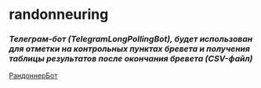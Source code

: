 # randonneuring

### _Телеграм-бот (TelegramLongPollingBot), будет использован для отметки на контрольных пунктах бревета и получения таблицы результатов после окончания бревета (CSV-файл)_

[РандоннерБот](https://t.me/RandonneuringBot)

